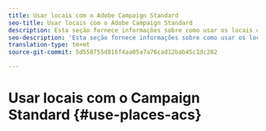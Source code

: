```yaml
---
title: Usar locais com o Adobe Campaign Standard
seo-title: Usar locais com o Adobe Campaign Standard
description: Esta seção fornece informações sobre como usar os locais de uso com o Adobe Campaign Standard.
seo-description: 'Esta seção fornece informações sobre como usar os locais de uso com o Adobe Campaign Standard. '
translation-type: tm+mt
source-git-commit: 5d558755d816f4aa05a7a76cad12bab45c1dc282

---
```



# Usar locais com o Campaign Standard {#use-places-acs}

